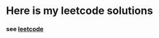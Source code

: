 Here is my leetcode solutions
=============================
### see [leetcode](https://leetcode.com)
